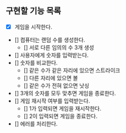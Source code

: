 ## 구현할 기능 목록

- [x] 게임을 시작한다.
- [] 컴퓨터는 랜덤 수를 생성한다.
  - [] 서로 다른 임의의 수 3개 생성
- [] 사용자에게 숫자를 입력받는다.
- [] 숫자를 비교한다.
  - [] 같은 수가 같은 자리에 있으면 스트라이크
  - [] 다른 자리에 있으면 볼
  - [] 같은 수가 전혀 없으면 낫싱
- [] 3개의 숫자를 모두 맞추면 게임을 종료한다.
- [] 게임 재시작 여부를 입력받는다.
  - [] 1가 입력되면 게임을 재시작한다.
  - [] 2이 입력되면 게임을 종료한다.
- [] 에러를 처리한다.
